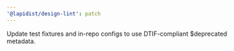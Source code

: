 ```yaml
---
'@lapidist/design-lint': patch
---
```


Update test fixtures and in-repo configs to use DTIF-compliant $deprecated metadata.
